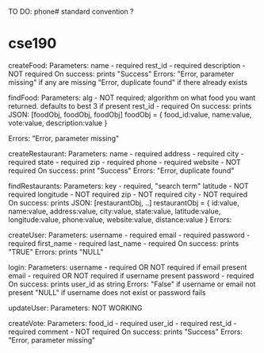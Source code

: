 TO DO:
  phone# standard convention ?

cse190
======
createFood: 
  Parameters:
    name - required
    rest_id - required
    description - NOT required
  On success: prints "Success"
  Errors: "Error, parameter missing" if any are missing
          "Error, duplicate found" if there already exists

findFood:
  Parameters:
    alg - NOT required; algorithm on what food you want returned. defaults to best 3 if present
    rest_id - required
  On success:
    prints JSON: [foodObj, foodObj, foodObj]
      foodObj = { food_id:value, name:value, vote:value, description:value }

  Errors: "Error, parameter missing"

createRestaurant:
  Parameters:
    name - required
    address - required
    city - required
    state - required
    zip - required
    phone - required
    website - NOT required
  On success: print "Success"
  Errors: "Error, duplicate found"

findRestaurants:
  Parameters:
    key - required, "search term"
    latitude - NOT required
    longitude - NOT required
    zip - NOT required
    city - NOT required
  On success:
    prints JSON: [restaurantObj, ..]
      restaurantObj = { id:value, name:value, address:value, city:value, state:value, latitude:value, longitude:value, phone:value, website:value, distance:value }
  Errors: 

createUser:
  Parameters:
    username - required
    email - required
    password - required
    first_name - required
    last_name - required
  On success: prints "TRUE"
  Errors: prints "NULL"

login:
  Parameters:
    username - required OR NOT required if email present
    email - required OR NOT required if username present
    password - required
  On success: prints user_id as string
  Errors: "False" if username or email not present
          "NULL" if username does not exist or password fails

updateUser:
  Parameters:
  NOT WORKING

createVote:
  Parameters:
    food_id - required
    user_id - required
    rest_id - required
    comment - NOT required
  On success: prints "Success"
  Errors: "Error, parameter missing"
